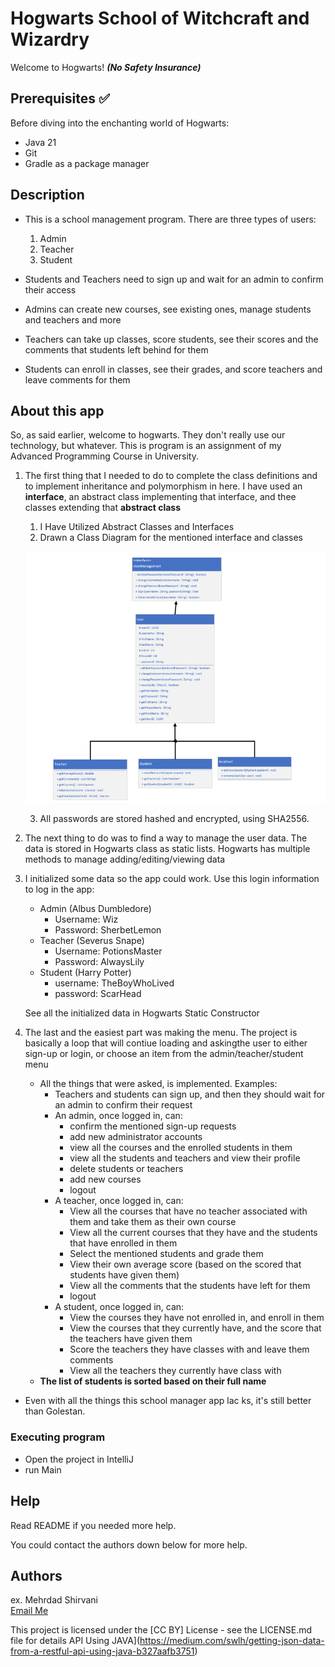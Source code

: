 # Hogwarts School of Witchcraft and Wizardry

Welcome to Hogwarts! *__(No Safety Insurance)__*

## Prerequisites ✅

Before diving into the enchanting world of Hogwarts:

- Java 21
- Git
- Gradle as a package manager

## Description
-  This is a school management program. There are three types of users: 
    1. Admin
   2. Teacher
   3. Student

- Students and Teachers need to sign up and wait for an admin to confirm their access
- Admins can create new courses, see existing ones, manage students and teachers and more
- Teachers can take up classes, score students, see their scores and the comments that students left behind for them
- Students can enroll in classes, see their grades, and score teachers and leave comments for them


## About this app
So, as said earlier, welcome to hogwarts. They don't really use our technology, but whatever.
This is program is an assignment of my Advanced Programming Course in University.



1. The first thing that I needed to do to complete the class definitions and to implement inheritance and polymorphism in here. I have used an __interface__, an abstract class implementing that interface, and thee classes extending that __abstract class__

    1. I Have Utilized Abstract Classes and Interfaces
    2. Drawn a Class Diagram for the mentioned interface and classes

    ![Class Diagram](ClassDiagram.png "Class Diagram")
   
    3. All passwords are stored hashed and encrypted, using SHA2556.
2. The next thing to do was to find a way to manage the user data. The data is stored in Hogwarts class as static lists. Hogwarts has multiple methods to manage adding/editing/viewing data
3. I initialized some data so the app could work. Use this login information to log in the app:
    
    * Admin (Albus Dumbledore)
      * Username: Wiz
      * Password: SherbetLemon
    * Teacher (Severus Snape)
      * Username: PotionsMaster
      * Password: AlwaysLily
    * Student (Harry Potter)
      * username: TheBoyWhoLived
      * password: ScarHead

    See all the initialized data in Hogwarts Static Constructor

4. The last and the easiest part was making the menu. The project is basically a loop that will contiue loading and askingthe user to either sign-up or login, or choose an item from the admin/teacher/student menu
   * All the things that were asked, is implemented. Examples:
     * Teachers and students can sign up, and then they should wait for an admin to confirm their request
     * An admin, once logged in, can:
       * confirm the mentioned sign-up requests
       * add new administrator accounts
       * view all the courses and the enrolled students in them
       * view all the students and teachers and view their profile
       * delete students or teachers
       * add new courses
       * logout
     * A teacher, once logged in, can:
       * View all the courses that have no teacher associated with them and take them as their own course
       * View all the current courses that they have and the students that have enrolled in them
       * Select the mentioned students and grade them
       * View their own average score (based on the scored that students have given them)
       * View all the comments that the students have left for them
       * logout
     * A student, once logged in, can:
       * View the courses they have not enrolled in, and enroll in them
       * View the courses that they currently have, and the score that the teachers have given them
       * Score the teachers they have classes with and leave them comments
       * View all the teachers they currently have class with
   * __The list of students is sorted based on their full name__


* Even with all the things this school manager app lac ks, it's still better than Golestan.


### Executing program

* Open the project in IntelliJ
* run Main



## Help

Read README if you needed more help.

You could contact the authors down below for more help.


## Authors

ex. Mehrdad Shirvani  
[Email Me](mailto:mehrdadsh0901@gmail.com)


This project is licensed under the [CC BY] License - see the LICENSE.md file for details
 API Using JAVA](https://medium.com/swlh/getting-json-data-from-a-restful-api-using-java-b327aafb3751)
